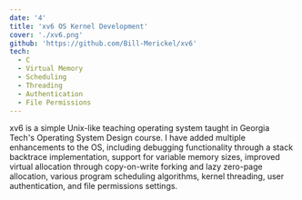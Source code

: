 ```yaml
---
date: '4'
title: 'xv6 OS Kernel Development'
cover: './xv6.png'
github: 'https://github.com/Bill-Merickel/xv6'
tech:
  - C
  - Virtual Memory
  - Scheduling
  - Threading
  - Authentication
  - File Permissions
---
```


xv6 is a simple Unix-like teaching operating system taught in Georgia Tech's Operating System Design course. I have added multiple enhancements to the OS, including debugging functionality through a stack backtrace implementation, support for variable memory sizes, improved virtual allocation through copy-on-write forking and lazy zero-page allocation, various program scheduling algorithms, kernel threading, user authentication, and file permissions settings.
